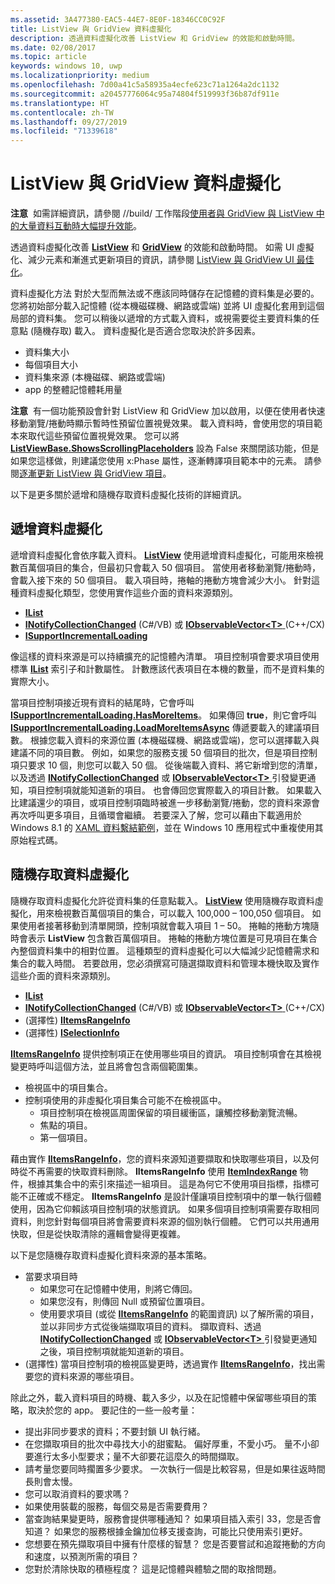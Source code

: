 ```yaml
---
ms.assetid: 3A477380-EAC5-44E7-8E0F-18346CC0C92F
title: ListView 與 GridView 資料虛擬化
description: 透過資料虛擬化改善 ListView 和 GridView 的效能和啟動時間。
ms.date: 02/08/2017
ms.topic: article
keywords: windows 10, uwp
ms.localizationpriority: medium
ms.openlocfilehash: 7d00a41c5a58935a4ecfe623c71a1264a2dc1132
ms.sourcegitcommit: a20457776064c95a74804f519993f36b87df911e
ms.translationtype: HT
ms.contentlocale: zh-TW
ms.lasthandoff: 09/27/2019
ms.locfileid: "71339618"
---
```

# <a name="listview-and-gridview-data-virtualization"></a>ListView 與 GridView 資料虛擬化


**注意**  如需詳細資訊，請參閱 //build/ 工作階段[使用者與 GridView 與 ListView 中的大量資料互動時大幅提升效能](https://channel9.msdn.com/Events/Build/2013/3-158)。

透過資料虛擬化改善 [**ListView**](https://docs.microsoft.com/uwp/api/Windows.UI.Xaml.Controls.ListView) 和 [**GridView**](https://docs.microsoft.com/uwp/api/Windows.UI.Xaml.Controls.GridView) 的效能和啟動時間。 如需 UI 虛擬化、減少元素和漸進式更新項目的資訊，請參閱 [ListView 與 GridView UI 最佳化](optimize-gridview-and-listview.md)。

資料虛擬化方法 對於大型而無法或不應該同時儲存在記憶體的資料集是必要的。 您將初始部分載入記憶體 (從本機磁碟機、網路或雲端) 並將 UI 虛擬化套用到這個局部的資料集。 您可以稍後以遞增的方式載入資料，或視需要從主要資料集的任意點 (隨機存取) 載入。 資料虛擬化是否適合您取決於許多因素。

-   資料集大小
-   每個項目大小
-   資料集來源 (本機磁碟、網路或雲端)
-   app 的整體記憶體耗用量

**注意**  有一個功能預設會針對 ListView 和 GridView 加以啟用，以便在使用者快速移動瀏覽/捲動時顯示暫時性預留位置視覺效果。 載入資料時，會使用您的項目範本來取代這些預留位置視覺效果。 您可以將 [**ListViewBase.ShowsScrollingPlaceholders**](https://docs.microsoft.com/uwp/api/windows.ui.xaml.controls.listviewbase.showsscrollingplaceholders) 設為 False 來關閉該功能，但是如果您這樣做，則建議您使用 x:Phase 屬性，逐漸轉譯項目範本中的元素。 請參閱[逐漸更新 ListView 與 GridView 項目](optimize-gridview-and-listview.md#update-items-incrementally)。

以下是更多關於遞增和隨機存取資料虛擬化技術的詳細資訊。

## <a name="incremental-data-virtualization"></a>遞增資料虛擬化

遞增資料虛擬化會依序載入資料。 [  **ListView**](https://docs.microsoft.com/uwp/api/Windows.UI.Xaml.Controls.ListView) 使用遞增資料虛擬化，可能用來檢視數百萬個項目的集合，但最初只會載入 50 個項目。 當使用者移動瀏覽/捲動時，會載入接下來的 50 個項目。 載入項目時，捲軸的捲動方塊會減少大小。 針對這種資料虛擬化類型，您使用實作這些介面的資料來源類別。

-   [**IList**](https://docs.microsoft.com/dotnet/api/system.collections.ilist)
-   [**INotifyCollectionChanged**](https://docs.microsoft.com/dotnet/api/system.collections.specialized.inotifycollectionchanged) (C#/VB) 或 [**IObservableVector&lt;T&gt;** ](https://docs.microsoft.com/uwp/api/Windows.Foundation.Collections.IObservableVector_T_) (C++/CX)
-   [**ISupportIncrementalLoading**](https://docs.microsoft.com/uwp/api/Windows.UI.Xaml.Data.ISupportIncrementalLoading)

像這樣的資料來源是可以持續擴充的記憶體內清單。 項目控制項會要求項目使用標準 [**IList**](https://docs.microsoft.com/dotnet/api/system.collections.ilist) 索引子和計數屬性。 計數應該代表項目在本機的數量，而不是資料集的實際大小。

當項目控制項接近現有資料的結尾時，它會呼叫 [**ISupportIncrementalLoading.HasMoreItems**](https://docs.microsoft.com/uwp/api/windows.ui.xaml.data.isupportincrementalloading.hasmoreitems)。 如果傳回 **true**，則它會呼叫 [**ISupportIncrementalLoading.LoadMoreItemsAsync**](https://docs.microsoft.com/uwp/api/windows.ui.xaml.data.isupportincrementalloading.loadmoreitemsasync) 傳遞要載入的建議項目數。 根據您載入資料的來源位置 (本機磁碟機、網路或雲端)，您可以選擇載入與建議不同的項目數。 例如，如果您的服務支援 50 個項目的批次，但是項目控制項只要求 10 個，則您可以載入 50 個。 從後端載入資料、將它新增到您的清單，以及透過 [**INotifyCollectionChanged**](https://docs.microsoft.com/dotnet/api/system.collections.specialized.inotifycollectionchanged) 或 [**IObservableVector&lt;T&gt;** ](https://docs.microsoft.com/uwp/api/Windows.Foundation.Collections.IObservableVector_T_) 引發變更通知，項目控制項就能知道新的項目。 也會傳回您實際載入的項目計數。 如果載入比建議還少的項目，或項目控制項臨時被進一步移動瀏覽/捲動，您的資料來源會再次呼叫更多項目，且循環會繼續。 若要深入了解，您可以藉由下載適用於 Windows 8.1 的 [XAML 資料繫結範例](https://code.msdn.microsoft.com/windowsapps/Data-Binding-7b1d67b5)，並在 Windows 10 應用程式中重複使用其原始程式碼。

## <a name="random-access-data-virtualization"></a>隨機存取資料虛擬化

隨機存取資料虛擬化允許從資料集的任意點載入。 [  **ListView**](https://docs.microsoft.com/uwp/api/Windows.UI.Xaml.Controls.ListView) 使用隨機存取資料虛擬化，用來檢視數百萬個項目的集合，可以載入 100,000 – 100,050 個項目。 如果使用者接著移動到清單開頭，控制項就會載入項目 1 – 50。 捲軸的捲動方塊隨時會表示 **ListView** 包含數百萬個項目。 捲軸的捲動方塊位置是可見項目在集合內整個資料集中的相對位置。 這種類型的資料虛擬化可以大幅減少記憶體需求和集合的載入時間。 若要啟用，您必須撰寫可隨選擷取資料和管理本機快取及實作這些介面的資料來源類別。

-   [**IList**](https://docs.microsoft.com/dotnet/api/system.collections.ilist)
-   [**INotifyCollectionChanged**](https://docs.microsoft.com/dotnet/api/system.collections.specialized.inotifycollectionchanged) (C#/VB) 或 [**IObservableVector&lt;T&gt;** ](https://docs.microsoft.com/uwp/api/Windows.Foundation.Collections.IObservableVector_T_) (C++/CX)
-   (選擇性) [**IItemsRangeInfo**](https://docs.microsoft.com/uwp/api/Windows.UI.Xaml.Data.IItemsRangeInfo)
-   (選擇性) [**ISelectionInfo**](https://docs.microsoft.com/uwp/api/Windows.UI.Xaml.Data.ISelectionInfo)

[**IItemsRangeInfo**](https://docs.microsoft.com/uwp/api/Windows.UI.Xaml.Data.IItemsRangeInfo) 提供控制項正在使用哪些項目的資訊。 項目控制項會在其檢視變更時呼叫這個方法，並且將會包含兩個範圍集。

-   檢視區中的項目集合。
-   控制項使用的非虛擬化項目集合可能不在檢視區中。
    -   項目控制項在檢視區周圍保留的項目緩衝區，讓觸控移動瀏覽流暢。
    -   焦點的項目。
    -   第一個項目。

藉由實作 [**IItemsRangeInfo**](https://docs.microsoft.com/uwp/api/Windows.UI.Xaml.Data.IItemsRangeInfo)，您的資料來源知道要擷取和快取哪些項目，以及何時從不再需要的快取資料刪除。 **IItemsRangeInfo** 使用 [**ItemIndexRange**](https://docs.microsoft.com/uwp/api/Windows.UI.Xaml.Data.ItemIndexRange) 物件，根據其集合中的索引來描述一組項目。 這是為何它不使用項目指標，指標可能不正確或不穩定。 **IItemsRangeInfo** 是設計僅讓項目控制項中的單一執行個體使用，因為它仰賴該項目控制項的狀態資訊。 如果多個項目控制項需要存取相同資料，則您針對每個項目將會需要資料來源的個別執行個體。 它們可以共用通用快取，但是從快取清除的邏輯會變得更複雜。

以下是您隨機存取資料虛擬化資料來源的基本策略。

-   當要求項目時
    -   如果您可在記憶體中使用，則將它傳回。
    -   如果您沒有，則傳回 Null 或預留位置項目。
    -   使用要求項目 (或從 [**IItemsRangeInfo**](https://docs.microsoft.com/uwp/api/Windows.UI.Xaml.Data.IItemsRangeInfo) 的範圍資訊) 以了解所需的項目，並以非同步方式從後端擷取項目的資料。 擷取資料、透過 [**INotifyCollectionChanged**](https://docs.microsoft.com/dotnet/api/system.collections.specialized.inotifycollectionchanged) 或 [**IObservableVector&lt;T&gt;** ](https://docs.microsoft.com/uwp/api/Windows.Foundation.Collections.IObservableVector_T_) 引發變更通知之後，項目控制項就能知道新的項目。
-   (選擇性) 當項目控制項的檢視區變更時，透過實作 [**IItemsRangeInfo**](https://docs.microsoft.com/uwp/api/Windows.UI.Xaml.Data.IItemsRangeInfo)，找出需要您的資料來源的哪些項目。

除此之外，載入資料項目的時機、載入多少，以及在記憶體中保留哪些項目的策略，取決於您的 app。 要記住的一些一般考量：

-   提出非同步要求的資料；不要封鎖 UI 執行緒。
-   在您擷取項目的批次中尋找大小的甜蜜點。 偏好厚重，不愛小巧。 量不小卻要進行太多小型要求；量不大卻要花這麼久的時間擷取。
-   請考量您要同時擱置多少要求。 一次執行一個是比較容易，但是如果往返時間長則會太慢。
-   您可以取消資料的要求嗎？
-   如果使用裝載的服務，每個交易是否需要費用？
-   當查詢結果變更時，服務會提供哪種通知？ 如果項目插入索引 33，您是否會知道？ 如果您的服務根據金鑰加位移支援查詢，可能比只使用索引更好。
-   您想要在預先擷取項目中擁有什麼樣的智慧？ 您是否要嘗試和追蹤捲動的方向和速度，以預測所需的項目？
-   您對於清除快取的積極程度？ 這是記憶體與體驗之間的取捨問題。




